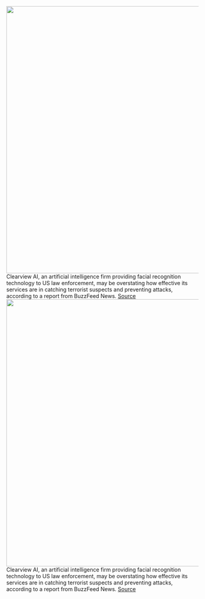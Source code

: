 <img src='https://cdn.vox-cdn.com/thumbor/wvoBKbXgoO8q19tRw7AYag0y71g=/0x0:2040x1360/1200x800/filters:focal(857x517:1183x843)/cdn.vox-cdn.com/uploads/chorus_image/image/66161809/acastro_180730_1777_facial_recognition_0002.0.jpg' width='700px' /><br/>
Clearview AI, an artificial intelligence firm providing facial recognition technology to US law enforcement, may be overstating how effective its services are in catching terrorist suspects and preventing attacks, according to a report from BuzzFeed News.
<a href='https://www.theverge.com/2020/1/24/21079354/clearview-ai-nypd-terrorism-suspect-false-claims-facial-recognition'> Source <a/><img src='https://cdn.vox-cdn.com/thumbor/wvoBKbXgoO8q19tRw7AYag0y71g=/0x0:2040x1360/1200x800/filters:focal(857x517:1183x843)/cdn.vox-cdn.com/uploads/chorus_image/image/66161809/acastro_180730_1777_facial_recognition_0002.0.jpg' width='700px' /><br/>
Clearview AI, an artificial intelligence firm providing facial recognition technology to US law enforcement, may be overstating how effective its services are in catching terrorist suspects and preventing attacks, according to a report from BuzzFeed News.
<a href='https://www.theverge.com/2020/1/24/21079354/clearview-ai-nypd-terrorism-suspect-false-claims-facial-recognition'> Source <a/>